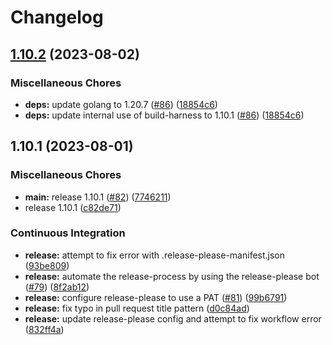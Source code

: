 # Changelog

## [1.10.2](https://github.com/defenseunicorns/build-harness/compare/1.10.1...1.10.2) (2023-08-02)


### Miscellaneous Chores

* **deps:** update golang to 1.20.7 ([#86](https://github.com/defenseunicorns/build-harness/issues/86)) ([18854c6](https://github.com/defenseunicorns/build-harness/commit/18854c687ce3b0adfa10547abd95fa696ef0b508))
* **deps:** update internal use of build-harness to 1.10.1 ([#86](https://github.com/defenseunicorns/build-harness/issues/86)) ([18854c6](https://github.com/defenseunicorns/build-harness/commit/18854c687ce3b0adfa10547abd95fa696ef0b508))

## 1.10.1 (2023-08-01)


### Miscellaneous Chores

* **main:** release  1.10.1 ([#82](https://github.com/defenseunicorns/build-harness/issues/82)) ([7746211](https://github.com/defenseunicorns/build-harness/commit/77462111840192d3dfe8725bc53bf91ce54096c0))
* release 1.10.1 ([c82de71](https://github.com/defenseunicorns/build-harness/commit/c82de71386363d77cec9f404a576e8d38e992454))


### Continuous Integration

* **release:** attempt to fix error with .release-please-manifest.json ([93be809](https://github.com/defenseunicorns/build-harness/commit/93be80909edde1369f0b2a17252c9a3b035038c8))
* **release:** automate the release-process by using the release-please bot ([#79](https://github.com/defenseunicorns/build-harness/issues/79)) ([8f2ab12](https://github.com/defenseunicorns/build-harness/commit/8f2ab12cb4ed8361e05af638669b44cbca95cc3e))
* **release:** configure release-please to use a PAT ([#81](https://github.com/defenseunicorns/build-harness/issues/81)) ([99b6791](https://github.com/defenseunicorns/build-harness/commit/99b6791a00bcdc13282b02cefbe3dd5379d84dd9))
* **release:** fix typo in pull request title pattern ([d0c84ad](https://github.com/defenseunicorns/build-harness/commit/d0c84adbf3637090d85848427994929ccb422339))
* **release:** update release-please config and attempt to fix workflow error ([832ff4a](https://github.com/defenseunicorns/build-harness/commit/832ff4a19386b807249313e8a07dc14a112f61e7))
